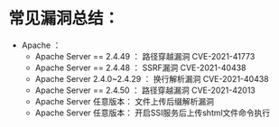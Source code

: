 # 常见漏洞总结：
* Apache ：
    * Apache Server == 2.4.49 ：    路径穿越漏洞                  CVE-2021-41773
    * Apache Server == 2.4.48 ：    SSRF漏洞                     CVE-2021-40438
    * Apache Server 2.4.0~2.4.29 ： 换行解析漏洞                  CVE-2021-40438
    * Apache Server == 2.4.50 ：    路径穿越漏洞                  CVE-2021-42013
    * Apache Server 任意版本：       文件上传后缀解析漏洞
    * Apache Server 任意版本：       开启SSI服务后上传shtml文件命令执行

